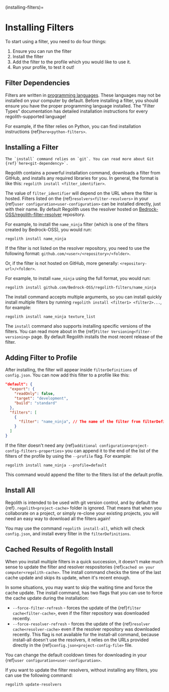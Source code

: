 (installing-filters)=
# Installing Filters

To start using a filter, you need to do four things:

 1. Ensure you can run the filter
 2. Install the filter
 3. Add the filter to the profile which you would like to use it.
 4. Run your profile, to test it out!

## Filter Dependencies

Filters are written in [programming languages](https://www.wikiwand.com/en/Programming_language). These languages may not be installed on your computer by default. Before installing a filter, you should ensure you have the proper programming language installed. The "Filter Types" documentation has detailed installation instructions for every regolith-supported language!

For example, if the filter relies on Python, you can find installation instructions {ref}`here<python-filters>`.

## Installing a Filter

```{warning}
The `install` command relies on `git`. You can read more about Git {ref}`here<git-dependency>`.
```

Regolith contains a powerful installation command, downloads a filter from GitHub, and installs any required libraries for you. In general, the format is like this: `regolith install <filter_identifier>`.

The value of `filter_identifier` will depend on the URL where the filter is hosted. Filters listed on the {ref}`resolvers<filter-resolvers>` in your {ref}`user configuration<user-configuration>` can be installed directly, just with their name. By default Regolith uses the resolver hosted on [Bedrock-OSS/regolith-filter-resolver](https://github.com/Bedrock-OSS/regolith-filter-resolver/blob/main/resolver.json) repository.


For example, to install the `name_ninja` filter (which is one of the filters created by Bedrock-OSS), you would run:
```text
regolith install name_ninja
```

If the filter is not listed on the resolver repository, you need to use the following format:
`github.com/<user>/<repository>/<folder>`.

Or, if the filter is not hosted on GitHub, more generally:
`<repository-url>/<folder>`.

For example, to install `name_ninja` using the full format, you would run:
```text
regolith install github.com/Bedrock-OSS/regolith-filters/name_ninja
```

The install command accepts multiple arguments, so you can install quickly install multiple fliters by running `regolith install <filter1> <filter2>...`, for example:
```text
regolith install name_ninja texture_list
```

The `install` command also supports installing specific versions of the filters. You can read more about in the {ref}`Filter Versioning<filter-versioning>` page. By default Regolith installs the most recent release of the filter.

## Adding Filter to Profile

After installing, the filter will appear inside `filterDefinitions` of `config.json`. You can now add this filter to a profile like this:

```json
"default": {
  "export": {
    "readOnly": false,
    "target": "development",
    "build": "standard"
  },
  "filters": [
    {
      "filter": "name_ninja", // The name of the filter from filterDefinitions
    }
  ]
}
```

If the filter doesn't need any {ref}`additional configuration<project-config-filters-properties>` you can append it to the end of the list of the filters of the profile by using the `--profile` flag. For example:
```text
regolith install name_ninja --profile=default
```
This command would append the filter to the filters list of the default profile.

## Install All

Regolith is intended to be used with git version control, and by default the {ref}`.regolith<project-cache>` folder is ignored. That means that when you collaborate on a project, or simply re-clone your existing projects, you will need an easy way to download all the filters again!

You may use the command `regolith install-all`, which will check `config.json`, and install every filter in the `filterDefinitions`.


## Cached Results of Regolith Install

When you install multiple filters in a quick succession, it doesn't make much sense to update the filter and resolver respositories {ref}`cached on your computer<regolith-cache>`. The install command checks the time of the last cache update and skips its update, when it's recent enough.

In some situations, you may want to skip the waiting time and force the cache update. The install command, has two flags that you can use to force the cache update during the installation:

- `--force-filter-refresh` - forces the update of the {ref}`filter cache<filter-cache>`, even if the filter repository was downloaded recently.
- `--force-resolver-refresh` - forces the update of the {ref}`resolver cache<resolver-cache>` even if the resolver repository was downloaded recently. This flag is not available for the install-all command, because install-all doesn't use the resolvers, it relies on the URLs provided directly in the {ref}`config.json<project-config-file>` file.

You can change the default cooldown times for downloading in your {ref}`user configuration<user-configuration>`.

If you want to update the filter resolvers, without installing any filters, you can use the following command:
```text
regolith update-resolvers
```